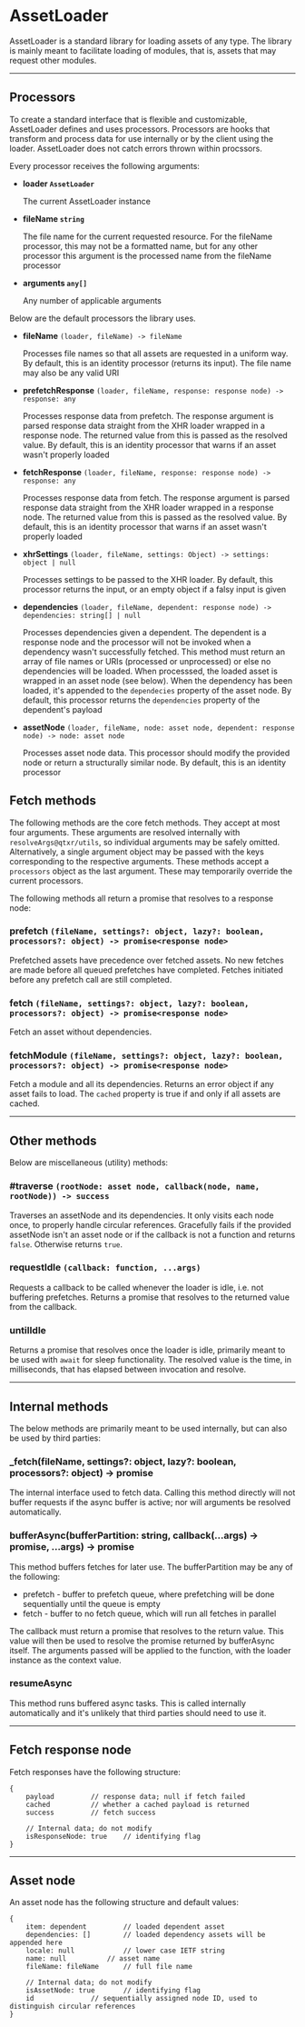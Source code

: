 # AssetLoader

AssetLoader is a standard library for loading assets of any type. The library is mainly meant to facilitate loading of modules, that is, assets that may request other modules.

---

## Processors
To create a standard interface that is flexible and customizable, AssetLoader defines and uses processors. Processors are hooks that transform and process data for use internally or by the client using the loader. AssetLoader does not catch errors thrown within procssors.

Every processor receives the following arguments:

* **loader `AssetLoader`**
  
  The current AssetLoader instance

* **fileName `string`**

  The file name for the current requested resource. For the fileName processor, this may not be a formatted name, but for any other processor this argument is the processed name from the fileName processor

* **arguments `any[]`**
  
  Any number of applicable arguments

Below are the default processors the library uses.

* **fileName** `(loader, fileName) -> fileName`
  
  Processes file names so that all assets are requested in a uniform way. By default, this is an identity processor (returns its input). The file name may also be any valid URI
* **prefetchResponse** `(loader, fileName, response: response node) -> response: any`
  
  Processes response data from prefetch. The response argument is parsed response data straight from the XHR loader wrapped in a response node. The returned value from this is passed as the resolved value. By default, this is an identity processor that warns if an asset wasn't properly loaded
* **fetchResponse** `(loader, fileName, response: response node) -> response: any`
  
  Processes response data from fetch. The response argument is parsed response data straight from the XHR loader wrapped in a response node. The returned value from this is passed as the resolved value. By default, this is an identity processor that warns if an asset wasn't properly loaded
* **xhrSettings** `(loader, fileName, settings: Object) -> settings: object | null`
  
  Processes settings to be passed to the XHR loader. By default, this processor returns the input, or an empty object if a falsy input is given
* **dependencies** `(loader, fileName, dependent: response node) -> dependencies: string[] | null`
  
  Processes dependencies given a dependent. The dependent is a response node and the processor will not be invoked when a dependency wasn't successfully fetched. This method must return an array of file names or URIs (processed or unprocessed) or else no dependencies will be loaded. When processsed, the loaded asset is wrapped in an asset node (see below). When the dependency has been loaded, it's appended to the `dependecies` property of the asset node. By default, this processor returns the `dependencies` property of the dependent's payload
* **assetNode** `(loader, fileName, node: asset node, dependent: response node) -> node: asset node`
  
  Processes asset node data. This processor should modify the provided node or return a structurally similar node. By default, this is an identity processor

## Fetch methods
The following methods are the core fetch methods. They accept at most four arguments. These arguments are resolved internally with `resolveArgs@qtxr/utils`, so individual arguments may be safely omitted. Alternatively, a single argument object may be passed with the keys corresponding to the respective arguments. These methods accept a `processors` object as the last argument. These may temporarily override the current processors.

The following methods all return a promise that resolves to a response node:

### prefetch `(fileName, settings?: object, lazy?: boolean, processors?: object) -> promise<response node>`
Prefetched assets have precedence over fetched assets. No new fetches are made before all queued prefetches have completed. Fetches initiated before any prefetch call are still completed.

### fetch `(fileName, settings?: object, lazy?: boolean, processors?: object) -> promise<response node>`
Fetch an asset without dependencies.

### fetchModule `(fileName, settings?: object, lazy?: boolean, processors?: object) -> promise<response node>`
Fetch a module and all its dependencies. Returns an error object if any asset fails to load. The `cached` property is true if and only if all assets are cached.

---

## Other methods
Below are miscellaneous (utility) methods: 

### #traverse `(rootNode: asset node, callback(node, name, rootNode)) -> success`
Traverses an assetNode and its dependencies. It only visits each node once, to properly handle circular references. Gracefully fails if the provided assetNode isn't an asset node or if the callback is not a function and returns `false`. Otherwise returns `true`.

### requestIdle `(callback: function, ...args)`
Requests a callback to be called whenever the loader is idle, i.e. not buffering prefetches. Returns a promise that resolves to the returned value from the callback.

### untilIdle
Returns a promise that resolves once the loader is idle, primarily meant to be used with `await` for sleep functionality. The resolved value is the time, in milliseconds, that has elapsed between invocation and resolve.

---

## Internal methods
The below methods are primarily meant to be used internally, but can also be used by third parties:

### _fetch(fileName, settings?: object, lazy?: boolean, processors?: object) -> promise<response node>
The internal interface used to fetch data. Calling this method directly will not buffer requests if the async buffer is active; nor will arguments be resolved automatically.

### bufferAsync(bufferPartition: string, callback(...args) -> promise, ...args) -> promise<callback return>
This method buffers fetches for later use. The bufferPartition may be any of the following:

* prefetch - buffer to prefetch queue, where prefetching will be done sequentially until the queue is empty
* fetch - buffer to no fetch queue, which will run all fetches in parallel

The callback must return a promise that resolves to the return value. This value will then be used to resolve the promise returned by bufferAsync itself. The arguments passed will be applied to the function, with the loader instance as the context value.

### resumeAsync
This method runs buffered async tasks. This is called internally automatically and it's unlikely that third parties should need to use it.

---

## Fetch response node
Fetch responses have the following structure:

	{
		payload			// response data; null if fetch failed
		cached			// whether a cached payload is returned
		success			// fetch success

		// Internal data; do not modify
		isResponseNode: true	// identifying flag
	}

---

## Asset node
An asset node has the following structure and default values:

	{
		item: dependent			// loaded dependent asset
		dependencies: []		// loaded dependency assets will be appended here
		locale: null			// lower case IETF string
		name: null			// asset name
		fileName: fileName		// full file name

		// Internal data; do not modify
		isAssetNode: true		// identifying flag
		id				// sequentially assigned node ID, used to distinguish circular references
	}
